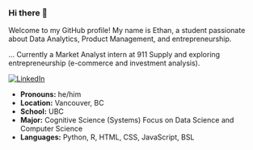 ### Hi there 👋

Welcome to my GitHub profile! My name is Ethan, a student passionate about Data Analytics, Product Management, and entrepreneurship. 

... Currently a Market Analyst intern at 911 Supply and exploring entrepreneurship (e-commerce and investment analysis). 

<p align="left">
  <a href="https://www.linkedin.com/in/ethan-xu8/"><img src="https://img.shields.io/badge/Connect%20on%20Linkedin!-0077b5" alt="LinkedIn"></a>
  &nbsp;&nbsp;&nbsp;&nbsp;&nbsp;&nbsp

- **Pronouns:** he/him
- **Location:** Vancouver, BC
- **School:** UBC
- **Major:** Cognitive Science (Systems)
  Focus on Data Science and Computer Science 
- **Languages:** Python, R, HTML, CSS, JavaScript, BSL

<!--
**ethanxu8/ethanxu8** is a ✨ _special_ ✨ repository because its `README.md` (this file) appears on your GitHub profile.

Here are some ideas to get you started:

- 🔭 I’m currently working on ...
- 🌱 I’m currently learning ...
- 👯 I’m looking to collaborate on ...
- 🤔 I’m looking for help with ...
- 💬 Ask me about ...
- 📫 How to reach me: ...
- 😄 Pronouns: ...
- ⚡ Fun fact: ...
-->
